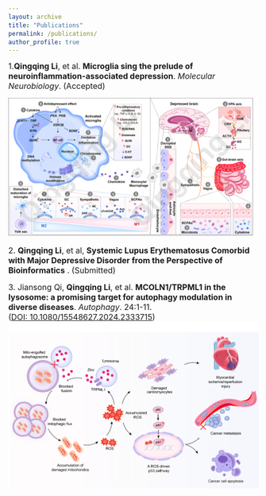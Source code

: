 ```yaml
---
layout: archive
title: "Publications"
permalink: /publications/
author_profile: true
---
```


<span style="font-size:16px;">1.**Qingqing Li**, et al. **Microglia sing the prelude of neuroinflammation-associated depression**. _Molecular Neurobiology_. (Accepted)</span><br>

<img src='/images/1.png' /><br> 

<span style="font-size:16px;">2. **Qingqing Li**, et al, **Systemic Lupus Erythematosus Comorbid with Major Depressive Disorder from the Perspective of Bioinformatics** . (Submitted)</span>
<br> 

<span style="font-size:16px;">3. Jiansong Qi, **Qingqing Li**, et al. **MCOLN1/TRPML1 in the lysosome: a promising target for autophagy modulation in diverse diseases**. _Autophagy_. 24:1-11.  
(<a href="https://pubmed.ncbi.nlm.nih.gov/38522082/">DOI: 10.1080/15548627.2024.2333715</a>)</span>
<img src='/images/6.png' /><br> 

